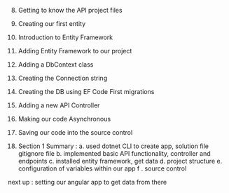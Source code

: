 8. Getting to know the API project files
9. Creating our first entity
10. Introduction to Entity Framework
11. Adding Entity Framework to our project
12. Adding a DbContext class
13. Creating the Connection string
14. Creating the DB using EF Code First migrations
15. Adding a new API Controller
16. Making our code Asynchronous
17. Saving our code into the source control

18. Section 1 Summary :
  a. used dotnet CLI to create app, solution file gitignore file
  b. implemented basic API functionality, controller and endpoints
  c. installed entity framework, get data
  d. project structure
  e. configuration of variables within our app
  f . source control

next up :
setting our angular app to get data from there